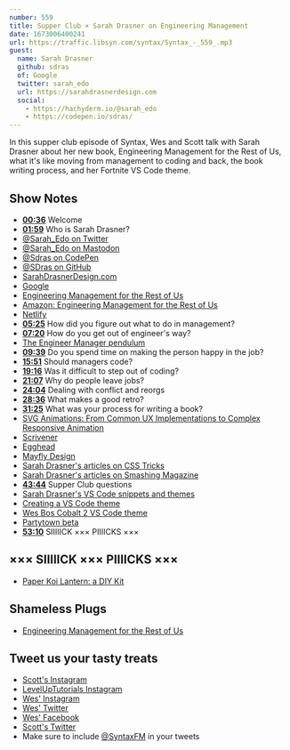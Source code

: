 ```yaml
---
number: 559
title: Supper Club × Sarah Drasner on Engineering Management
date: 1673006400241
url: https://traffic.libsyn.com/syntax/Syntax_-_559_.mp3
guest:
  name: Sarah Drasner
  github: sdras
  of: Google
  twitter: sarah_edo
  url: https://sarahdrasnerdesign.com
  social:
    - https://hachyderm.io/@sarah_edo
    - https://codepen.io/sdras/
---
```


In this supper club episode of Syntax, Wes and Scott talk with Sarah Drasner about her new book, Engineering Management for the Rest of Us, what it's like moving from management to coding and back, the book writing process, and her Fortnite VS Code theme.

## Show Notes

- **[00:36](#t=00:36)** Welcome
- **[01:59](#t=01:59)** Who is Sarah Drasner?
- [@Sarah_Edo on Twitter](https://twitter.com/sarah_edo)
- [@Sarah_Edo on Mastodon](https://hachyderm.io/@sarah_edo)
- [@Sdras on CodePen](https://codepen.io/sdras/)
- [@SDras on GitHub](https://github.com/sdras)
- [SarahDrasnerDesign.com](https://sarahdrasnerdesign.com)
- [Google](https://www.google.com/)
- [Engineering Management for the Rest of Us](https://www.engmanagement.dev)
- [Amazon: Engineering Management for the Rest of Us](https://www.amazon.com/Engineering-Management-Rest-Sarah-Drasner/dp/B0BHX8BQ9C/)
- [Netlify](https://www.netlify.com)
- **[05:25](#t=05:25)** How did you figure out what to do in management?
- **[07:20](#t=07:20)** How do you get out of engineer's way?
- [The Engineer Manager pendulum](https://charity.wtf/2017/05/11/the-engineer-manager-pendulum/)
- **[09:39](#t=09:39)** Do you spend time on making the person happy in the job?
- **[15:51](#t=15:51)** Should managers code?
- **[19:16](#t=19:16)** Was it difficult to step out of coding?
- **[21:07](#t=21:07)** Why do people leave jobs?
- **[24:04](#t=24:04)** Dealing with conflict and reorgs
- **[28:36](#t=28:36)** What makes a good retro?
- **[31:25](#t=31:25)** What was your process for writing a book?
- [SVG Animations: From Common UX Implementations to Complex Responsive Animation](https://www.amazon.com/SVG-Animations-Implementations-Responsive-Animation/dp/1491939702)
- [Scrivener](https://www.literatureandlatte.com/scrivener/overview)
- [Egghead](https://egghead.io)
- [Mayfly Design](https://mayflydesign.com)
- [Sarah Drasner's articles on CSS Tricks](https://css-tricks.com/author/sdrasner/)
- [Sarah Drasner's articles on Smashing Magazine](https://www.smashingmagazine.com/author/sarahdrasner/)
- **[43:44](#t=43:44)** Supper Club questions
- [Sarah Drasner's VS Code snippets and themes](https://marketplace.visualstudio.com/publishers/sdras)
- [Creating a VS Code theme](https://css-tricks.com/creating-a-vs-code-theme/)
- [Wes Bos Cobalt 2 VS Code theme](https://marketplace.visualstudio.com/items?itemName=wesbos.theme-cobalt2)
- [Partytown beta](https://partytown.builder.io)
- **[53:10](#t=53:10)** SIIIIICK ××× PIIIICKS ×××

## ××× SIIIIICK ××× PIIIICKS ×××

- [Paper Koi Lantern: a DIY Kit](https://www.kickstarter.com/projects/yuumei/paper-koi-lantern-a-diy-kit)

## Shameless Plugs

- [Engineering Management for the Rest of Us](https://www.engmanagement.dev)

## Tweet us your tasty treats

- [Scott's Instagram](https://www.instagram.com/stolinski/)
- [LevelUpTutorials Instagram](https://www.instagram.com/LevelUpTutorials/)
- [Wes' Instagram](https://www.instagram.com/wesbos/)
- [Wes' Twitter](https://twitter.com/wesbos)
- [Wes' Facebook](https://www.facebook.com/wesbos.developer)
- [Scott's Twitter](https://twitter.com/stolinski)
- Make sure to include [@SyntaxFM](https://twitter.com/SyntaxFM) in your tweets
